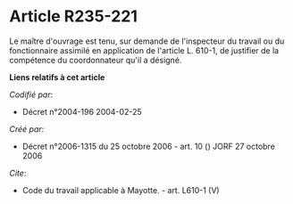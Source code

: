 # Article R235-221

Le maître d'ouvrage est tenu, sur demande de l'inspecteur du travail ou du fonctionnaire assimilé en application de l'article
L. 610-1, de justifier de la compétence du coordonnateur qu'il a désigné.

**Liens relatifs à cet article**

_Codifié par_:

  - Décret n°2004-196 2004-02-25

_Créé par_:

  - Décret n°2006-1315 du 25 octobre 2006 - art. 10 () JORF 27 octobre 2006

_Cite_:

  - Code du travail applicable à Mayotte. - art. L610-1 (V)

